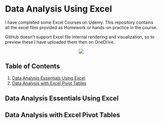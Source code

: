 # Data Analysis Using Excel
I have completed some Excel Courses on Udemy. This repository contains all the excel files provided as Homework or hands-on practice in the course.

GitHub doesn't support Excel file internal rendering and visualization, so to preview these I have uploaded them then on OneDrive.
<p align="center">
  <img src="https://user-images.githubusercontent.com/46785798/65376985-7a9a1900-dcc8-11e9-88b0-30c20b073730.png" />
</p>

 ## Table of Contents
 
1. [Data Analysis Essentials Using Excel](#data-analysis-essentials-using-excel)
2. [Data Analysis with Excel Pivot Tables](#data-analysis-with-excel-pivot-tables)

## Data Analysis Essentials Using Excel


## Data Analysis with Excel Pivot Tables
